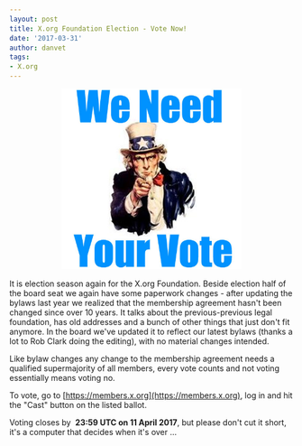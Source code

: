 ```yaml
---
layout: post
title: X.org Foundation Election - Vote Now!
date: '2017-03-31'
author: danvet
tags:
- X.org
---
```


<div style="text-align: center">
<img border="0" height="320" src="/img/vote_now.jpg" width="320" />
</div>

It is election season again for the X.org Foundation. Beside election half of
the board seat we again have some paperwork changes - after updating the bylaws
last year we realized that the membership agreement hasn't been changed since
over 10 years. It talks about the previous-previous legal foundation, has old
addresses and a bunch of other things that just don't fit anymore. In the board
we've updated it to reflect our latest bylaws (thanks a lot to Rob Clark doing
the editing), with no material changes intended.

Like bylaw changes any change to the membership agreement needs a qualified
supermajority of all members, every vote counts and not voting essentially means
voting no.

To vote, go to [https://members.x.org](https://members.x.org), log in and hit
the "Cast" button on the listed ballot.

Voting closes by&nbsp; <strong>23:59 UTC on 11 April 2017</strong>, but
please don't cut it short, it's a computer that decides when it's over ...
